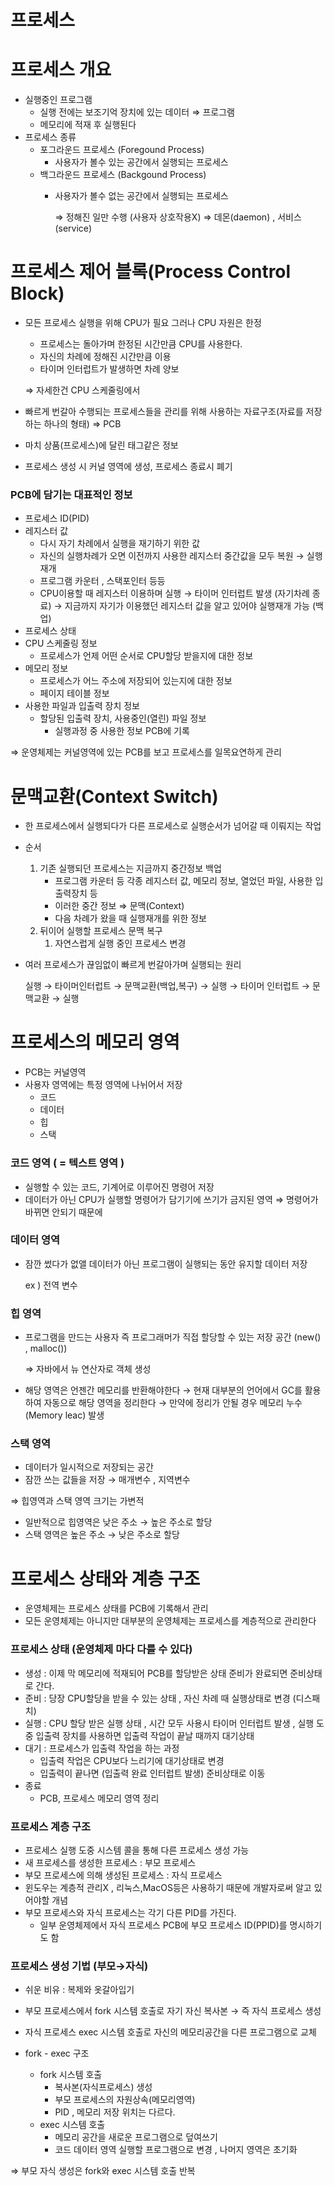 # 프로세스

# 프로세스 개요

- 실행중인 프로그램
    - 실행 전에는 보조기억 장치에 있는 데이터 ⇒ 프로그램
    - 메모리에 적재 후 실행된다
- 프로세스 종류
    - 포그라운드 프로세스 (Foregound Process)
        - 사용자가 볼수 있는 공간에서 실행되는 프로세스
    - 백그라운드 프로세스 (Backgound Process)
        - 사용자가 볼수 없는 공간에서 실행되는 프로세스
            
            ⇒ 정해진 일만 수행 (사용자 상호작용X) ⇒ 데몬(daemon) , 서비스(service)
            

# 프로세스 제어 블록(Process Control Block)

- 모든 프로세스 실행을 위해 CPU가 필요 그러나 CPU 자원은 한정
    - 프로세스는 돌아가며 한정된 시간만큼 CPU를 사용한다.
    - 자신의 차례에 정해진 시간만큼 이용
    - 타이머 인터럽트가 발생하면 차례 양보
    
    ⇒ 자세한건 CPU 스케줄링에서
    
- 빠르게 번갈아 수행되는 프로세스들을 관리를 위해 사용하는 자료구조(자료를 저장하는 하나의 형태) ⇒ PCB
- 마치 상품(프로세스)에 달린 태그같은 정보
- 프로세스 생성 시 커널 영역에 생성, 프로세스 종료시 폐기

### PCB에 담기는 대표적인 정보

- 프로세스 ID(PID)
- 레지스터 값
    - 다시 자기 차례에서 실행을 재기하기 위한 값
    - 자신의 실행차례가 오면 이전까지 사용한 레지스터 중간값을 모두 복원 → 실행재개
    - 프로그램 카운터 , 스택포인터 등등
    - CPU이용할 때 레지스터 이용하며 실행 → 타이머 인터럽트 발생 (자기차례 종료) → 지금까지 자기가 이용했던 레지스터 값을 알고 있어야 실행재개 가능 (백업)
- 프로세스 상태
- CPU 스케줄링 정보
    - 프로세스가 언제 어떤 순서로 CPU할당 받을지에 대한 정보
- 메모리 정보
    - 프로세스가 어느 주소에 저장되어 있는지에 대한 정보
    - 페이지 테이블 정보
- 사용한 파일과 입출력 장치 정보
    - 할당된 입출력 장치, 사용중인(열린) 파일 정보
        - 실행과정 중 사용한 정보 PCB에 기록

 

⇒ 운영체제는 커널영역에 있는 PCB를 보고 프로세스를 일목요연하게 관리

# 문맥교환(Context Switch)

- 한 프로세스에서 실행되다가 다른 프로세스로 실행순서가 넘어갈 때 이뤄지는 작업
- 순서
    1. 기존 실행되던 프로세스는 지금까지 중간정보 백업
        - 프로그램 카운터 등 각종 레지스터 값, 메모리 정보, 열었던 파일, 사용한 입출력장치 등
        - 이러한 중간 정보 ⇒ 문맥(Context)
        - 다음 차례가 왔을 때 실행재개를 위한 정보
    2. 뒤이어 실행할 프로세스 문맥 복구
        1. 자연스럽게 실행 중인 프로세스 변경
- 여러 프로세스가 끊임없이 빠르게 번갈아가며 실행되는 원리
    
    실행 → 타이머인터럽트 → 문맥교환(백업,복구) → 실행 → 타이머 인터럽트 → 문맥교환 → 실행
    

# 프로세스의 메모리 영역

- PCB는 커널영역
- 사용자 영역에는 특정 영역에 나뉘어서 저장
    - 코드
    - 데이터
    - 힙
    - 스택

### 코드 영역 ( = 텍스트 영역 )

- 실행할 수 있는 코드, 기계어로 이루어진 명령어 저장
- 데이터가 아닌 CPU가 실행할 명령어가 담기기에 쓰기가 금지된 영역 ⇒ 명령어가 바뀌면 안되기 때문에

### 데이터 영역

- 잠깐 썼다가 없앨 데이터가 아닌 프로그램이 실행되는 동안 유지할 데이터 저장
    
    ex ) 전역 변수
    

### 힙 영역

- 프로그램을 만드는 사용자 즉 프로그래머가 직접 할당할 수 있는 저장 공간 (new() , malloc())
    
    ⇒ 자바에서 뉴 연산자로 객체 생성
    
- 해당 영역은 언젠간 메모리를 반환해야한다 → 현재 대부분의 언어에서 GC를 활용하여 자동으로 해당 영역을 정리한다 → 만약에 정리가 안될 경우 메모리 누수(Memory leac) 발생

### 스택 영역

- 데이터가 일시적으로 저장되는 공간
- 잠깐 쓰는 값들을 저장 → 매개변수 , 지역변수

⇒ 힙영역과 스택 영역 크기는 가변적 

- 일반적으로 힙영역은 낮은 주소 → 높은 주소로 할당
- 스택 영역은 높은 주소 → 낮은 주소로 할당

# 프로세스 상태와 계층 구조

- 운영체제는 프로세스 상태를 PCB에 기록해서 관리
- 모든 운영체제는 아니지만 대부분의 운영체제는 프로세스를 계층적으로 관리한다

### 프로세스 상태 (운영체제 마다 다를 수 있다)

- 생성 : 이제 막 메모리에 적재되어 PCB를 할당받은 상태 준비가 완료되면 준비상태로 간다.
- 준비 : 당장 CPU할당을 받을 수 있는 상태 , 자신 차례 때 실행상태로 변경 (디스패치)
- 실행 : CPU 할당 받은 실행 상태 , 시간 모두 사용시 타이머 인터럽트 발생 , 실행 도중 입출력 장치를 사용하면 입출력 작업이 끝날 때까지 대기상태
- 대기 : 프로세스가 입출력 작업을 하는 과정
    - 입출력 작업은 CPU보다 느리기에 대기상태로 변경
    - 입출력이 끝나면 (입출력 완료 인터럽트 발생) 준비상태로 이동
- 종료
    - PCB, 프로세스 메모리 영역 정리

### 프로세스 계층 구조

- 프로세스 실행 도중 시스템 콜을 통해 다른 프로세스 생성 가능
- 새 프로세스를 생성한 프로세스 : 부모 프로세스
- 부모 프로세스에 의해 생성된 프로세스 : 자식 프로세스
- 윈도우는 계층적 관리X , 리눅스,MacOS등은 사용하기 때문에 개발자로써 알고 있어야할 개념
- 부모 프로세스와 자식 프로세스는 각기 다른 PID를 가진다.
    - 일부 운영체제에서 자식 프로세스 PCB에 부모 프로세스 ID(PPID)를 명시하기도 함

### 프로세스 생성 기법 (부모→자식)

- 쉬운 비유 : 복제와 옷갈아입기
- 부모 프로세스에서 fork 시스템 호출로 자기 자신 복사본 → 즉 자식 프로세스 생성
- 자식 프로세스 exec 시스템 호출로 자신의 메모리공간을 다른 프로그램으로 교체

- fork - exec 구조
    - fork 시스템 호출
        - 복사본(자식프로세스) 생성
        - 부모 프로세스의 자원상속(메모리영역)
        - PID , 메모리 저장 위치는 다르다.
    - exec 시스템 호출
        - 메모리 공간을 새로운 프로그램으로 덮여쓰기
        - 코드 데이터 영역 실행할 프로그램으로 변경 , 나머지 영역은 초기화

⇒ 부모 자식 생성은 fork와 exec 시스템 호출 반복
